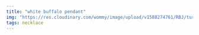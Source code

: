 ```yaml
---
title: "white buffalo pendant"
img: "https://res.cloudinary.com/wommy/image/upload/v1588274761/RBJ/turquoise/white-buffalo/7_mztk2l.jpg"
tags: necklace
---
```

